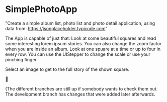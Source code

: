 # SimplePhotoApp

"Create a simple album list, photo list and photo detail application, using data from: https://jsonplaceholder.typicode.com"


The App is capable of just that: Look at some beautiful squares and read some interesting lorem ipsum stories.
You can also change the zoom factor when you are inside an album. Look at one spuare at a time or up to four in every row. 
You can use the UIStepper to change the scale or use your pinching finger.

Select an image to get to the full story of the shown square.

🙏

(The different branches are still up if somebody wants to check them out. The development branch has changes that were added later afterwards.
